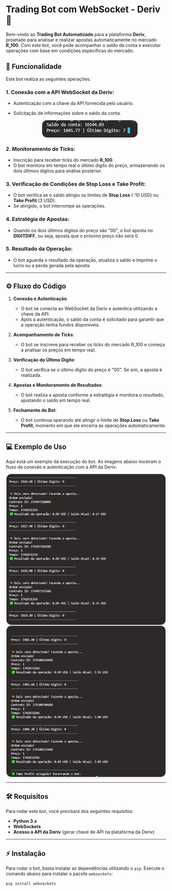# Trading Bot com WebSocket - Deriv 🚀

Bem-vindo ao **Trading Bot Automatizado** para a plataforma **Deriv**, projetado para analisar e realizar apostas automaticamente no mercado **R_100**. Com este bot, você pode acompanhar o saldo da conta e executar operações com base em condições específicas do mercado.

## 📌 Funcionalidade

Este bot realiza as seguintes operações:

### 1. **Conexão com a API WebSocket da Deriv**:
- Autenticação com a chave da API fornecida pelo usuário.
- Solicitação de informações sobre o saldo da conta.
  
   <div align="center">
     <img src="imagens/api-deriv-conta.PNG" style="border-radius: 15px; box-shadow: 0 4px 8px rgba(0, 0, 0, 0.1); width: 80%; width: 300px;" />
   </div>


### 2. **Monitoramento de Ticks**:
- Inscrição para receber ticks do mercado **R_100**.
- O bot monitora em tempo real o último dígito do preço, armazenando os dois últimos dígitos para análise posterior.

### 3. **Verificação de Condições de Stop Loss e Take Profit**:
- O bot verifica se o saldo atingiu os limites de **Stop Loss** (-10 USD) ou **Take Profit** (3 USD).
- Se atingido, o bot interrompe as operações.

### 4. **Estratégia de Apostas**:
- Quando os dois últimos dígitos do preço são "00", o bot aposta no **DIGITDIFF**, ou seja, aposta que o próximo preço não será 0.

### 5. **Resultado da Operação**:
- O bot aguarda o resultado da operação, atualiza o saldo e imprime o lucro ou a perda gerada pela aposta.

---

## ⚙️ Fluxo do Código

1. **Conexão e Autenticação**:
   - O bot se conecta ao WebSocket da Deriv e autentica utilizando a chave da API.
   - Após a autenticação, o saldo da conta é solicitado para garantir que a operação tenha fundos disponíveis.

2. **Acompanhamento de Ticks**:
   - O bot se inscreve para receber os ticks do mercado R_100 e começa a analisar os preços em tempo real.

3. **Verificação do Último Dígito**:
   - O bot verifica se o último dígito do preço é "00". Se sim, a aposta é realizada.

4. **Apostas e Monitoramento de Resultados**:
   - O bot realiza a aposta conforme a estratégia e monitora o resultado, ajustando o saldo em tempo real.

5. **Fechamento do Bot**:
   - O bot continua operando até atingir o limite de **Stop Loss** ou **Take Profit**, momento em que ele encerra as operações automaticamente.

---

## 💻 Exemplo de Uso

Aqui está um exemplo da execução do bot. As imagens abaixo mostram o fluxo da conexão e autenticação com a API da Deriv:

<div align="center">
   <img src="imagens/api-deriv1.png" style="border-radius: 15px; box-shadow: 0 4px 8px rgba(0, 0, 0, 0.1); width: 80%; width: 500px;" />
   <img src="imagens/api-deriv3.png" style="border-radius: 15px; box-shadow: 0 4px 8px rgba(0, 0, 0, 0.1); width: 80%; width: 500px;" />
</div>

---

## 🛠️ Requisitos

Para rodar este bot, você precisará dos seguintes requisitos:

- **Python 3.x**
- **WebSockets**
- **Acesso à API da Deriv** (gerar chave de API na plataforma da Deriv)

---

## ⚡ Instalação

Para rodar o bot, basta instalar as dependências utilizando o `pip`. Execute o comando abaixo para instalar o pacote `websockets`:

```bash
pip install websockets
